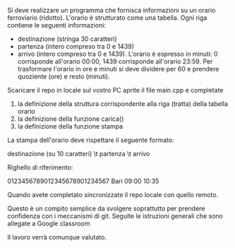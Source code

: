 Si deve realizzare un programma che fornisca informazioni su un orario ferroviario (ridotto).
L'orario è strutturato come una tabella. Ogni riga contiene le seguenti informazioni:
- destinazione (stringa 30 caratteri)
- partenza (intero compreso tra 0 e 1439)
- arrivo (intero compreso tra 0 e 1439).
L'orario è espresso in minuti:
0 corrisponde all'orario 00:00, 1439 corrisponde all'orario 23:59.
Per trasformare l'orario in ore e minuti si deve dividere per 60 e prendere quoziente (ore) e resto (minuti).

Scaricare il repo in locale sul vostro PC aprite il file main.cpp e completate

1) la definizione della struttura corrispondente alla riga (tratta) della tabella orario
2) la definizione della funzione carica()
3) la definizione della funzione stampa

La stampa dell'orario deve rispettare il seguente formato:

destinazione (su 10 caratteri) \t partenza \t arrivo

Righello di riferimento:

0123456789012345678901234567
      Bari    09:00    10:35
      
Quando avete completato sincronizzate il repo locale con quello remoto.

Questo è un compito semplice da svolgere soprattutto per prendere confidenza con i meccanismi di git.
Seguite le istruzioni generali che sono allegate a Google classroom

Il lavoro verrà comunque valutato.
